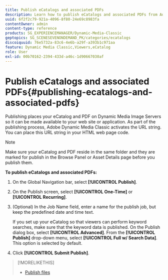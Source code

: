 ```yaml
---
title: Publish eCatalogs and associated PDFs
description: Learn how to publish eCatalogs and associated PDFs from Adobe Dynamic Media Classic.
uuid: 6f2f2c79-921a-4096-8f80-24e69c8983fa
contentOwner: admin
content-type: reference
products: SG_EXPERIENCEMANAGER/Dynamic-Media-Classic
geptopics: SG_SCENESEVENONDEMAND_PK/categories/ecatalogs
discoiquuid: 76e5732a-83c6-4e6b-a29f-a393b1c971aa
feature: Dynamic Media Classic,Viewers,eCatalog
role: User
exl-id: 00b70162-2394-433d-a46c-1d90667030af
---
```

# Publish eCatalogs and associated PDFs{#publishing-ecatalogs-and-associated-pdfs}

Publishing places your eCatalog and PDF on Dynamic Media Image Servers so it can be made available to your web site or application. As part of the publishing process, Adobe Dynamic Media Classic activates the URL string. You can place this URL string in your HTML web page code.

>[!NOTE]
>
>Make sure your eCatalog and PDF reside in the same folder and they are marked for publish in the Browse Panel or Asset Details page before you publish them.

**To publish eCatalogs and associated PDFs:**

1. On the Global Navigation bar, select **[!UICONTROL Publish]**.
1. On the Publish screen, select **[!UICONTROL One-Time]** or **[!UICONTROL Recurring]**.
1. (Optional) In the Job Name field, enter a name for the publish job, but keep the predefined date and time text.

   If you set up your eCatalog so that viewers can perform keyword searches, make sure that the keyword data is published. On the Publish dialog box, select **[!UICONTROL Advanced]**. From the **[!UICONTROL Publish]** drop-down menu, select **[!UICONTROL Full w/ Search Data]**. This option is selected by default.

1. Click **[!UICONTROL Submit Publish]**.

>[!MORELIKETHIS]
>
>* [Publish files](publishing-files.md)
